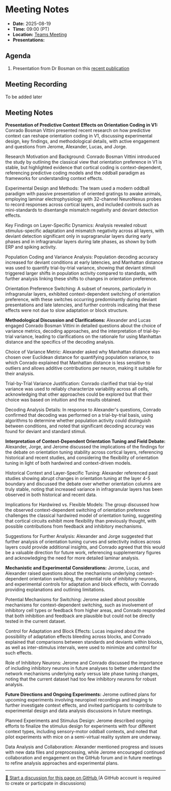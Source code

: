 # Meeting Notes
- **Date:** 2025-08-19
- **Time:** 09:00 (PT)
- **Location:** [Teams Meeting](https://teams.microsoft.com/l/meetup-join/19%3ameeting_Y2Q3MDViNGMtOTIwMC00ZjMzLTk3MjMtYWU3MDhiMzZjYmM1%40thread.v2/0?context=%7b%22Tid%22%3a%2232669cd6-737f-4b39-8bdd-d6951120d3fc%22%2c%22Oid%22%3a%229396d18b-b5cf-4bed-98a0-1cfb7dc82663%22%7d)
- **Presentations:** 

## Agenda

1. Presentation from Dr Bosman on this [recent publication](https://www.biorxiv.org/content/10.1101/2025.06.29.662227v1.abstract?%3Fcollection=)

## Meeting Recording

To be added later

## Meeting Notes 
**Presentation of Predictive Context Effects on Orientation Coding in V1:** Conrado Bosman Vittini presented recent research on how predictive context can reshape orientation coding in V1, discussing experimental design, key findings, and methodological details, with active engagement and questions from Jerome, Alexander, Lucas, and Jorge. 

Research Motivation and Background: Conrado Bosman Vittini introduced the study by outlining the classical view that orientation preference in V1 is stable, but highlighted evidence that cortical coding is context-dependent, referencing predictive coding models and the oddball paradigm as frameworks for understanding context effects. 

Experimental Design and Methods: The team used a modern oddball paradigm with passive presentation of oriented gratings to awake animals, employing laminar electrophysiology with 32-channel NeuroNexus probes to record responses across cortical layers, and included controls such as mini-standards to disentangle mismatch negativity and deviant detection effects. 

Key Findings on Layer-Specific Dynamics: Analysis revealed robust stimulus-specific adaptation and mismatch negativity across all layers, with deviant detection significant only in supragranular layers during early phases and in infragranular layers during late phases, as shown by both ERP and spiking activity. 

Population Coding and Variance Analysis: Population decoding accuracy increased for deviant conditions at early latencies, and Manhattan distance was used to quantify trial-by-trial variance, showing that deviant stimuli triggered larger shifts in population activity compared to standards, with further analysis linking these shifts to changes in orientation preference. 

Orientation Preference Switching: A subset of neurons, particularly in infragranular layers, exhibited context-dependent switching of orientation preference, with these switches occurring predominantly during deviant presentations and late latencies, and further controls indicating that these effects were not due to slow adaptation or block structure. 


**Methodological Discussion and Clarifications:** Alexander and Lucas engaged Conrado Bosman Vittini in detailed questions about the choice of variance metrics, decoding approaches, and the interpretation of trial-by-trial variance, leading to clarifications on the rationale for using Manhattan distance and the specifics of the decoding analysis. 

Choice of Variance Metric: Alexander asked why Manhattan distance was chosen over Euclidean distance for quantifying population variance, to which Conrado explained that Manhattan distance is less sensitive to outliers and allows additive contributions per neuron, making it suitable for their analysis. 

Trial-by-Trial Variance Justification: Conrado clarified that trial-by-trial variance was used to reliably characterize variability across all cells, acknowledging that other approaches could be explored but that their choice was based on intuition and the results obtained. 

Decoding Analysis Details: In response to Alexander's questions, Conrado confirmed that decoding was performed on a trial-by-trial basis, using algorithms to determine whether population activity could distinguish between conditions, and noted that significant decoding accuracy was found for deviant and standard stimuli. 


**Interpretation of Context-Dependent Orientation Tuning and Field Debate:** Alexander, Jorge, and Jerome discussed the implications of the findings for the debate on orientation tuning stability across cortical layers, referencing historical and recent studies, and considering the flexibility of orientation tuning in light of both hardwired and context-driven models. 

Historical Context and Layer-Specific Tuning: Alexander referenced past studies showing abrupt changes in orientation tuning at the layer 4-5 boundary and discussed the debate over whether orientation columns are truly stable, noting that increased variance in infragranular layers has been observed in both historical and recent data. 

Implications for Hardwired vs. Flexible Models: The group discussed how the observed context-dependent switching of orientation preference challenges the classical hardwired model of orientation tuning, suggesting that cortical circuits exhibit more flexibility than previously thought, with possible contributions from feedback and inhibitory mechanisms. 

Suggestions for Further Analysis: Alexander and Jorge suggested that further analysis of orientation tuning curves and selectivity indices across layers could provide additional insights, and Conrado agreed that this would be a valuable direction for future work, referencing supplementary figures and acknowledging the need for more detailed laminar analysis. 


**Mechanistic and Experimental Considerations:** Jerome, Lucas, and Alexander raised questions about the mechanisms underlying context-dependent orientation switching, the potential role of inhibitory neurons, and experimental controls for adaptation and block effects, with Conrado providing explanations and outlining limitations. 

Potential Mechanisms for Switching: Jerome asked about possible mechanisms for context-dependent switching, such as involvement of inhibitory cell types or feedback from higher areas, and Conrado responded that both inhibition and feedback are plausible but could not be directly tested in the current dataset. 

Control for Adaptation and Block Effects: Lucas inquired about the possibility of adaptation effects bleeding across blocks, and Conrado explained that comparisons between standards and deviants within blocks, as well as inter-stimulus intervals, were used to minimize and control for such effects. 

Role of Inhibitory Neurons: Jerome and Conrado discussed the importance of including inhibitory neurons in future analyses to better understand the network mechanisms underlying early versus late phase tuning changes, noting that the current dataset had too few inhibitory neurons for robust analysis. 


**Future Directions and Ongoing Experiments:** Jerome outlined plans for upcoming experiments involving neuropixel recordings and imaging to further investigate context effects, and invited participants to contribute to experimental design and data analysis discussions in future meetings. 

Planned Experiments and Stimulus Design: Jerome described ongoing efforts to finalize the stimulus design for experiments with four different context types, including sensory-motor oddball contexts, and noted that pilot experiments with mice on a semi-virtual reality system are underway. 

Data Analysis and Collaboration: Alexander mentioned progress and issues with new data files and preprocessing, while Jerome encouraged continued collaboration and engagement on the GitHub forum and in future meetings to refine analysis approaches and experimental plans. 

<!-- DISCUSSION_LINK_START -->
<div class="discussion-link">
    <hr>
    <p>
        <a href="https://github.com/allenneuraldynamics/openscope-community-predictive-processing/discussions/new?category=q-a&title=Discussion%3A%20meetings/2025-08-19" target="_blank">
            💬 Start a discussion for this page on GitHub
        </a>
        <span class="note">(A GitHub account is required to create or participate in discussions)</span>
    </p>
</div>
<!-- DISCUSSION_LINK_END -->
